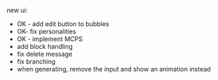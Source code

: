 new ui:

- OK - add edit button to bubbles
- OK- fix personalities
- OK - implement MCPS
- add <think> block handling
- fix delete message
- fix branching
- when generating, remove the input and show an animation instead

